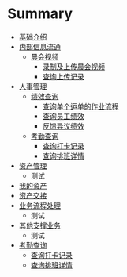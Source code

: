 # Summary

* [基础介绍](README.md)
* [内部信息流通](nei-bu-xin-xi-liu-tong.md)
  * [晨会视频](chen-hui-shi-pin.md)
    * [录制及上传晨会视频](chen-hui-shi-pin/shang-chuan-chen-hui-shi-pin.md)
    * [查询上传记录](chen-hui-shi-pin/cha-xun-shi-pin-shang-chuan-ji-lu.md)
* [人事管理](ren-shi-guan-li.md)
  * [绩效查询](ji-xiao-cha-xun.md)
    * [查询单个运单的作业流程](ji-xiao-cha-xun/cha-xun-dan-ge-yun-dan-de-zuo-ye-liu-cheng.md)
    * [查询员工绩效](ji-xiao-cha-xun/cha-xun-yuan-gong-ji-xiao.md)
    * [反馈异议绩效](ji-xiao-cha-xun/fan-kui-he-cha-xun-yi-yi-ji-xiao.md)
  * [考勤查询](kao-qin-cha-xun.md)
    * [查询打卡记录](kao-qin-cha-xun/da-qia-cha-xun.md)
    * [查询排班详情](kao-qin-cha-xun/pai-ban-cha-xun.md)
* [资产管理](zi-chan-guan-li.md)
  * 测试
* [我的资产](wo-de-zi-chan.md)
* [资产交接](zi-chan-jiao-jie.md)
* [业务流程处理](ye-wu-liu-cheng-chu-li.md)
  * 测试
* [其他支撑业务](qi-ta-zhi-cheng-ye-wu.md)
  * 测试
* [考勤查询](kao-qin-cha-xun.md)
  * [查询打卡记录](kao-qin-cha-xun/da-qia-cha-xun.md)
  * [查询排班详情](kao-qin-cha-xun/pai-ban-cha-xun.md)

